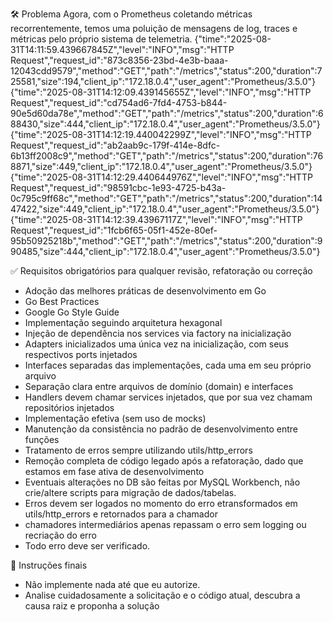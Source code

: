 🛠️ Problema
Agora, com o Prometheus coletando métricas recorrentemente, temos uma poluição de mensagens de log, traces e métricas pelo próprio sistema de telemetria.
{"time":"2025-08-31T14:11:59.439667845Z","level":"INFO","msg":"HTTP Request","request_id":"873c8356-23bd-4e3b-baaa-12043cdd9579","method":"GET","path":"/metrics","status":200,"duration":725581,"size":194,"client_ip":"172.18.0.4","user_agent":"Prometheus/3.5.0"}
{"time":"2025-08-31T14:12:09.439145655Z","level":"INFO","msg":"HTTP Request","request_id":"cd754ad6-7fd4-4753-b844-90e5d60da78e","method":"GET","path":"/metrics","status":200,"duration":688430,"size":444,"client_ip":"172.18.0.4","user_agent":"Prometheus/3.5.0"}
{"time":"2025-08-31T14:12:19.440042299Z","level":"INFO","msg":"HTTP Request","request_id":"ab2aab9c-179f-414e-8dfc-6b13ff2008c9","method":"GET","path":"/metrics","status":200,"duration":768871,"size":449,"client_ip":"172.18.0.4","user_agent":"Prometheus/3.5.0"}
{"time":"2025-08-31T14:12:29.440644976Z","level":"INFO","msg":"HTTP Request","request_id":"98591cbc-1e93-4725-b43a-0c795c9ff68c","method":"GET","path":"/metrics","status":200,"duration":1447422,"size":449,"client_ip":"172.18.0.4","user_agent":"Prometheus/3.5.0"}
{"time":"2025-08-31T14:12:39.43967117Z","level":"INFO","msg":"HTTP Request","request_id":"1fcb6f65-05f1-452e-80ef-95b50925218b","method":"GET","path":"/metrics","status":200,"duration":990485,"size":444,"client_ip":"172.18.0.4","user_agent":"Prometheus/3.5.0"}

✅ Requisitos obrigatórios para qualquer revisão, refatoração ou correção
- Adoção das melhores práticas de desenvolvimento em Go
- Go Best Practices
- Google Go Style Guide
- Implementação seguindo arquitetura hexagonal
- Injeção de dependência nos services via factory na inicialização
- Adapters inicializados uma única vez na inicialização, com seus respectivos ports injetados
- Interfaces separadas das implementações, cada uma em seu próprio arquivo
- Separação clara entre arquivos de domínio (domain) e interfaces
- Handlers devem chamar services injetados, que por sua vez chamam repositórios injetados
- Implementação efetiva (sem uso de mocks)
- Manutenção da consistência no padrão de desenvolvimento entre funções
- Tratamento de erros sempre utilizando utils/http_errors
- Remoção completa de código legado após a refatoração, dado que estamos em fase ativa de desenvolvimento
- Eventuais alterações no DB são feitas por MySQL Workbench, não crie/altere scripts para migração de dados/tabelas.
- Erros devem ser logados no momento do erro etransformados em utils/http_errors e retornados para a chamador
- chamadores intermediários apenas repassam o erro sem logging ou recriação do erro
- Todo erro deve ser verificado.

📌 Instruções finais
- Não implemente nada até que eu autorize.
- Analise cuidadosamente a solicitação e o código atual, descubra a causa raiz e proponha a solução